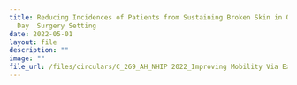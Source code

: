 ```yaml
---
title: Reducing Incidences of Patients from Sustaining Broken Skin in Ophthalmic
  Day  Surgery Setting
date: 2022-05-01
layout: file
description: ""
image: ""
file_url: /files/circulars/C_269_AH_NHIP 2022_Improving Mobility Via Exoskeletons (IMOVE).pdf
---
```

